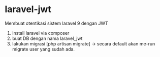 # laravel-jwt
Membuat otentikasi sistem laravel 9 dengan JWT

1. install laravel via composer
2. buat DB dengan nama laravel_jwt
3. lakukan migrasi [php artisan migrate] -> secara default akan me-run migrate user yang sudah ada.
